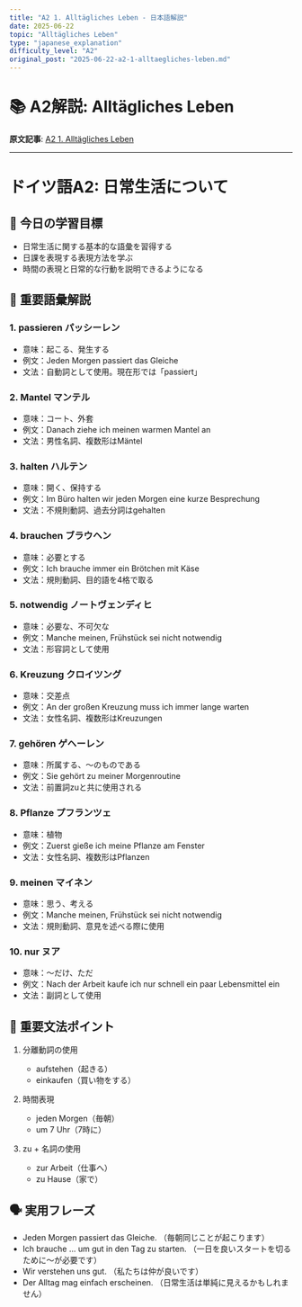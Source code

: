 ```yaml
---
title: "A2 1. Alltägliches Leben - 日本語解説"
date: 2025-06-22
topic: "Alltägliches Leben"
type: "japanese_explanation"
difficulty_level: "A2"
original_post: "2025-06-22-a2-1-alltaegliches-leben.md"
---
```


# 📚 A2解説: Alltägliches Leben

**原文記事**: [A2 1. Alltägliches Leben](../2025-06-22-a2-1-alltaegliches-leben.html)

---

# ドイツ語A2: 日常生活について

## 🎯 今日の学習目標
- 日常生活に関する基本的な語彙を習得する
- 日課を表現する表現方法を学ぶ
- 時間の表現と日常的な行動を説明できるようになる

## 📖 重要語彙解説

### 1. passieren パッシーレン
- 意味：起こる、発生する
- 例文：Jeden Morgen passiert das Gleiche
- 文法：自動詞として使用。現在形では「passiert」

### 2. Mantel マンテル
- 意味：コート、外套
- 例文：Danach ziehe ich meinen warmen Mantel an
- 文法：男性名詞、複数形はMäntel

### 3. halten ハルテン
- 意味：開く、保持する
- 例文：Im Büro halten wir jeden Morgen eine kurze Besprechung
- 文法：不規則動詞、過去分詞はgehalten

### 4. brauchen ブラウヘン
- 意味：必要とする
- 例文：Ich brauche immer ein Brötchen mit Käse
- 文法：規則動詞、目的語を4格で取る

### 5. notwendig ノートヴェンディヒ
- 意味：必要な、不可欠な
- 例文：Manche meinen, Frühstück sei nicht notwendig
- 文法：形容詞として使用

### 6. Kreuzung クロイツング
- 意味：交差点
- 例文：An der großen Kreuzung muss ich immer lange warten
- 文法：女性名詞、複数形はKreuzungen

### 7. gehören ゲヘーレン
- 意味：所属する、～のものである
- 例文：Sie gehört zu meiner Morgenroutine
- 文法：前置詞zuと共に使用される

### 8. Pflanze プフランツェ
- 意味：植物
- 例文：Zuerst gieße ich meine Pflanze am Fenster
- 文法：女性名詞、複数形はPflanzen

### 9. meinen マイネン
- 意味：思う、考える
- 例文：Manche meinen, Frühstück sei nicht notwendig
- 文法：規則動詞、意見を述べる際に使用

### 10. nur ヌア
- 意味：～だけ、ただ
- 例文：Nach der Arbeit kaufe ich nur schnell ein paar Lebensmittel ein
- 文法：副詞として使用

## 📝 重要文法ポイント
1. 分離動詞の使用
   - aufstehen（起きる）
   - einkaufen（買い物をする）

2. 時間表現
   - jeden Morgen（毎朝）
   - um 7 Uhr（7時に）

3. zu + 名詞の使用
   - zur Arbeit（仕事へ）
   - zu Hause（家で）

## 🗣️ 実用フレーズ
- Jeden Morgen passiert das Gleiche.
  （毎朝同じことが起こります）
- Ich brauche ... um gut in den Tag zu starten.
  （一日を良いスタートを切るために～が必要です）
- Wir verstehen uns gut.
  （私たちは仲が良いです）
- Der Alltag mag einfach erscheinen.
  （日常生活は単純に見えるかもしれません）

